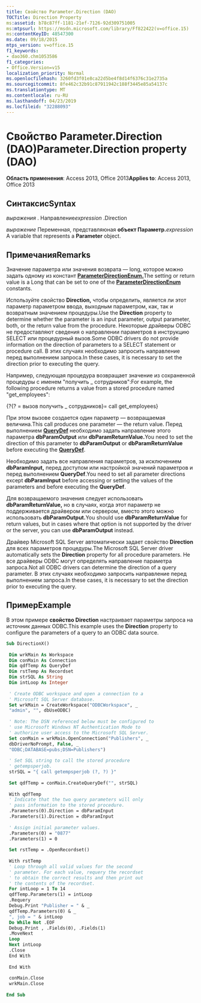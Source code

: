 ```yaml
---
title: Свойство Parameter.Direction (DAO)
TOCTitle: Direction Property
ms:assetid: b78c87ff-1181-21ef-7126-92d309751005
ms:mtpsurl: https://msdn.microsoft.com/library/Ff822422(v=office.15)
ms:contentKeyID: 48547300
ms.date: 09/18/2015
mtps_version: v=office.15
f1_keywords:
- dao360.chm1053586
f1_categories:
- Office.Version=v15
localization_priority: Normal
ms.openlocfilehash: 3260fd3f01e8ca22d5be4f8d14f6376c31e2735a
ms.sourcegitcommit: 8fe462c32b91c87911942c188f3445e85a54137c
ms.translationtype: MT
ms.contentlocale: ru-RU
ms.lasthandoff: 04/23/2019
ms.locfileid: "32288093"
---
```

# <a name="parameterdirection-property-dao"></a><span data-ttu-id="45ee6-102">Свойство Parameter.Direction (DAO)</span><span class="sxs-lookup"><span data-stu-id="45ee6-102">Parameter.Direction property (DAO)</span></span>


<span data-ttu-id="45ee6-103">**Область применения**: Access 2013, Office 2013</span><span class="sxs-lookup"><span data-stu-id="45ee6-103">**Applies to**: Access 2013, Office 2013</span></span>


## <a name="syntax"></a><span data-ttu-id="45ee6-104">Синтаксис</span><span class="sxs-lookup"><span data-stu-id="45ee6-104">Syntax</span></span>

<span data-ttu-id="45ee6-105">*выражения* . Направление</span><span class="sxs-lookup"><span data-stu-id="45ee6-105">*expression* .Direction</span></span>

<span data-ttu-id="45ee6-106">*выражение* Переменная, представляюная **объект Параметр.**</span><span class="sxs-lookup"><span data-stu-id="45ee6-106">*expression* A variable that represents a **Parameter** object.</span></span>

## <a name="remarks"></a><span data-ttu-id="45ee6-107">Примечания</span><span class="sxs-lookup"><span data-stu-id="45ee6-107">Remarks</span></span>

<span data-ttu-id="45ee6-108">Значение параметра или значения возврата — long, которое можно задать одному из констант **[ParameterDirectionEnum.](parameterdirectionenum-enumeration-dao.md)**</span><span class="sxs-lookup"><span data-stu-id="45ee6-108">The setting or return value is a Long that can be set to one of the **[ParameterDirectionEnum](parameterdirectionenum-enumeration-dao.md)** constants.</span></span>

<span data-ttu-id="45ee6-109">Используйте свойство **Direction,** чтобы определить, является ли этот параметр параметром ввода, выходным параметром, как, так и возвратным значением процедуры.</span><span class="sxs-lookup"><span data-stu-id="45ee6-109">Use the **Direction** property to determine whether the parameter is an input parameter, output parameter, both, or the return value from the procedure.</span></span> <span data-ttu-id="45ee6-110">Некоторые драйверы ODBC не предоставляют сведения о направлении параметров в инструкцию SELECT или процедурный вызов.</span><span class="sxs-lookup"><span data-stu-id="45ee6-110">Some ODBC drivers do not provide information on the direction of parameters to a SELECT statement or procedure call.</span></span> <span data-ttu-id="45ee6-111">В этих случаях необходимо запросить направление перед выполнением запроса.</span><span class="sxs-lookup"><span data-stu-id="45ee6-111">In these cases, it is necessary to set the direction prior to executing the query.</span></span>

<span data-ttu-id="45ee6-112">Например, следующая процедура возвращает значение из сохраненной процедуры с именем "получить \_ сотрудников":</span><span class="sxs-lookup"><span data-stu-id="45ee6-112">For example, the following procedure returns a value from a stored procedure named "get\_employees":</span></span>

<span data-ttu-id="45ee6-113">{?</span><span class="sxs-lookup"><span data-stu-id="45ee6-113">{?</span></span> <span data-ttu-id="45ee6-114">= вызов получить \_ сотрудников}</span><span class="sxs-lookup"><span data-stu-id="45ee6-114">= call get\_employees}</span></span>

<span data-ttu-id="45ee6-115">При этом вызове создается один параметр — возвращаемая величина.</span><span class="sxs-lookup"><span data-stu-id="45ee6-115">This call produces one parameter — the return value.</span></span> <span data-ttu-id="45ee6-116">Перед выполнением **[QueryDef](querydef-object-dao.md)** необходимо задать направление этого параметра **dbParamOutput** или **dbParamReturnValue.**</span><span class="sxs-lookup"><span data-stu-id="45ee6-116">You need to set the direction of this parameter to **dbParamOutput** or **dbParamReturnValue** before executing the **[QueryDef](querydef-object-dao.md)**.</span></span>

<span data-ttu-id="45ee6-117">Необходимо задать все направления параметров, за исключением **dbParamInput,** перед доступом или настройкой значений параметров и перед выполнением **QueryDef**.</span><span class="sxs-lookup"><span data-stu-id="45ee6-117">You need to set all parameter directions except **dbParamInput** before accessing or setting the values of the parameters and before executing the **QueryDef**.</span></span>

<span data-ttu-id="45ee6-118">Для возвращаемого значения следует использовать **dbParamReturnValue,** но в случаях, когда этот параметр не поддерживается драйвером или сервером, вместо этого можно использовать **dbParamOutput.**</span><span class="sxs-lookup"><span data-stu-id="45ee6-118">You should use **dbParamReturnValue** for return values, but in cases where that option is not supported by the driver or the server, you can use **dbParamOutput** instead.</span></span>

<span data-ttu-id="45ee6-119">Драйвер Microsoft SQL Server автоматически задает свойство **Direction** для всех параметров процедуры.</span><span class="sxs-lookup"><span data-stu-id="45ee6-119">The Microsoft SQL Server driver automatically sets the **Direction** property for all procedure parameters.</span></span> <span data-ttu-id="45ee6-120">Не все драйверы ODBC могут определять направление параметра запроса.</span><span class="sxs-lookup"><span data-stu-id="45ee6-120">Not all ODBC drivers can determine the direction of a query parameter.</span></span> <span data-ttu-id="45ee6-121">В этих случаях необходимо запросить направление перед выполнением запроса.</span><span class="sxs-lookup"><span data-stu-id="45ee6-121">In these cases, it is necessary to set the direction prior to executing the query.</span></span>

## <a name="example"></a><span data-ttu-id="45ee6-122">Пример</span><span class="sxs-lookup"><span data-stu-id="45ee6-122">Example</span></span>

<span data-ttu-id="45ee6-123">В этом примере **свойство Direction** настраивает параметры запроса на источник данных ODBC.</span><span class="sxs-lookup"><span data-stu-id="45ee6-123">This example uses the **Direction** property to configure the parameters of a query to an ODBC data source.</span></span>

```vb 
Sub DirectionX() 
 
 Dim wrkMain As Workspace 
 Dim conMain As Connection 
 Dim qdfTemp As QueryDef 
 Dim rstTemp As Recordset 
 Dim strSQL As String 
 Dim intLoop As Integer 
 
 ' Create ODBC workspace and open a connection to a 
 ' Microsoft SQL Server database. 
 Set wrkMain = CreateWorkspace("ODBCWorkspace", _ 
 "admin", "", dbUseODBC) 
 
 ' Note: The DSN referenced below must be configured to 
 ' use Microsoft Windows NT Authentication Mode to 
 ' authorize user access to the Microsoft SQL Server. 
 Set conMain = wrkMain.OpenConnection("Publishers", _ 
 dbDriverNoPrompt, False, _ 
 "ODBC;DATABASE=pubs;DSN=Publishers") 
 
 ' Set SQL string to call the stored procedure 
 ' getempsperjob. 
 strSQL = "{ call getempsperjob (?, ?) }" 
 
 Set qdfTemp = conMain.CreateQueryDef("", strSQL) 
 
 With qdfTemp 
 ' Indicate that the two query parameters will only 
 ' pass information to the stored procedure. 
 .Parameters(0).Direction = dbParamInput 
 .Parameters(1).Direction = dbParamInput 
 
 ' Assign initial parameter values. 
 .Parameters(0) = "0877" 
 .Parameters(1) = 0 
 
 Set rstTemp = .OpenRecordset() 
 
 With rstTemp 
 ' Loop through all valid values for the second 
 ' parameter. For each value, requery the recordset 
 ' to obtain the correct results and then print out 
 ' the contents of the recordset. 
 For intLoop = 1 To 14 
 qdfTemp.Parameters(1) = intLoop 
 .Requery 
 Debug.Print "Publisher = " & _ 
 qdfTemp.Parameters(0) & _ 
 ", job = " & intLoop 
 Do While Not .EOF 
 Debug.Print , .Fields(0), .Fields(1) 
 .MoveNext 
 Loop 
 Next intLoop 
 .Close 
 End With 
 
 End With 
 
 conMain.Close 
 wrkMain.Close 
 
End Sub 
 
```

